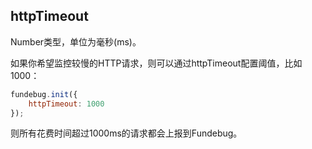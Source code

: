 ## httpTimeout

Number类型，单位为毫秒(ms)。

如果你希望监控较慢的HTTP请求，则可以通过httpTimeout配置阈值，比如1000：

```js
fundebug.init({
    httpTimeout: 1000
});
```

则所有花费时间超过1000ms的请求都会上报到Fundebug。